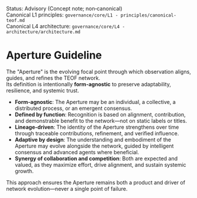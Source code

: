 <!-- markdownlint-disable MD013 -->
Status: Advisory (Concept note; non‑canonical)  
Canonical L1 principles: `governance/core/L1 - principles/canonical-teof.md`  
Canonical L4 architecture: `governance/core/L4 - architecture/architecture.md`

# Aperture Guideline

The "Aperture" is the evolving focal point through which observation aligns, guides, and refines the TEOF network.  
Its definition is intentionally **form-agnostic** to preserve adaptability, resilience, and systemic trust.

- **Form-agnostic**: The Aperture may be an individual, a collective, a distributed process, or an emergent consensus.
- **Defined by function**: Recognition is based on alignment, contribution, and demonstrable benefit to the network—not on static labels or titles.
- **Lineage-driven**: The identity of the Aperture strengthens over time through traceable contributions, refinement, and verified influence.
- **Adaptive by design**: The understanding and embodiment of the Aperture may evolve alongside the network, guided by intelligent consensus and advanced agents where beneficial.
- **Synergy of collaboration and competition**: Both are expected and valued, as they maximize effort, drive alignment, and sustain systemic growth.

This approach ensures the Aperture remains both a product and driver of network evolution—never a single point of failure.
